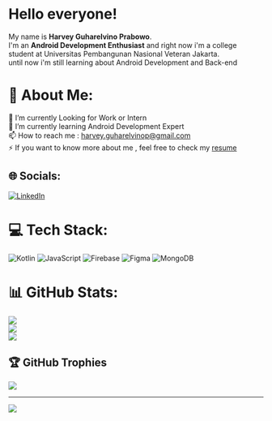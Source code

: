# Hello everyone! 
My name is **Harvey Guharelvino Prabowo**.\
I'm an **Android Development Enthusiast** and right now i'm a college student at Universitas Pembangunan Nasional Veteran Jakarta.\
until now i'm still learning about Android Development and Back-end

# 💫 About Me:
🔭 I’m currently Looking for Work or Intern<br>🌱 I’m currently learning Android Development Expert<br>📫 How to reach me : harvey.guharelvinop@gmail.com<br>⚡ If you want to know more about me , feel free to check my [resume](https://docs.google.com/document/d/1h3FZvZOyyggUuS-opUP1_IX70FRvJ0cZZOmUe7BFx40/edit?usp=sharing)<br>


## 🌐 Socials:
[![LinkedIn](https://img.shields.io/badge/LinkedIn-%230077B5.svg?logo=linkedin&logoColor=white)](https://linkedin.com/in/harveygp) 

# 💻 Tech Stack:
![Kotlin](https://img.shields.io/badge/kotlin-%230095D5.svg?style=plastic&logo=kotlin&logoColor=white) ![JavaScript](https://img.shields.io/badge/javascript-%23323330.svg?style=plastic&logo=javascript&logoColor=%23F7DF1E) ![Firebase](https://img.shields.io/badge/firebase-%23039BE5.svg?style=plastic&logo=firebase) 	![Figma](https://img.shields.io/badge/figma-%23F24E1E.svg?style=plastic&logo=figma&logoColor=white) ![MongoDB](https://img.shields.io/badge/MongoDB-%234ea94b.svg?style=plastic&logo=mongodb&logoColor=white)
# 📊 GitHub Stats:
![](https://github-readme-stats.vercel.app/api?username=harveygp&theme=nord&hide_border=false&include_all_commits=true&count_private=true)<br/>
![](https://github-readme-streak-stats.herokuapp.com/?user=harveygp&theme=nord&hide_border=false)<br/>
![](https://github-readme-stats.vercel.app/api/top-langs/?username=harveygp&theme=nord&hide_border=false&include_all_commits=true&count_private=true&layout=compact)

## 🏆 GitHub Trophies
![](https://github-profile-trophy.vercel.app/?username=harveygp&theme=nord&no-frame=false&no-bg=false&margin-w=4)

---
[![](https://visitcount.itsvg.in/api?id=harveygp&icon=5&color=12)](https://visitcount.itsvg.in)

<!-- Proudly created with GPRM ( https://gprm.itsvg.in ) -->

